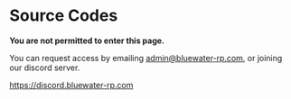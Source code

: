 # Source Codes

**You are not permitted to enter this page.** 

You can request access by emailing admin@bluewater-rp.com, or joining our discord server. 

https://discord.bluewater-rp.com
